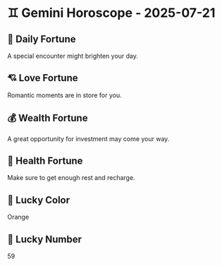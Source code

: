 # ♊ Gemini Horoscope - 2025-07-21

## 🎯 Daily Fortune

A special encounter might brighten your day.

## 💘 Love Fortune

Romantic moments are in store for you.

## 💰 Wealth Fortune

A great opportunity for investment may come your way.

## 🌱 Health Fortune

Make sure to get enough rest and recharge.

## 🎨 Lucky Color

Orange

## 🔢 Lucky Number

59
